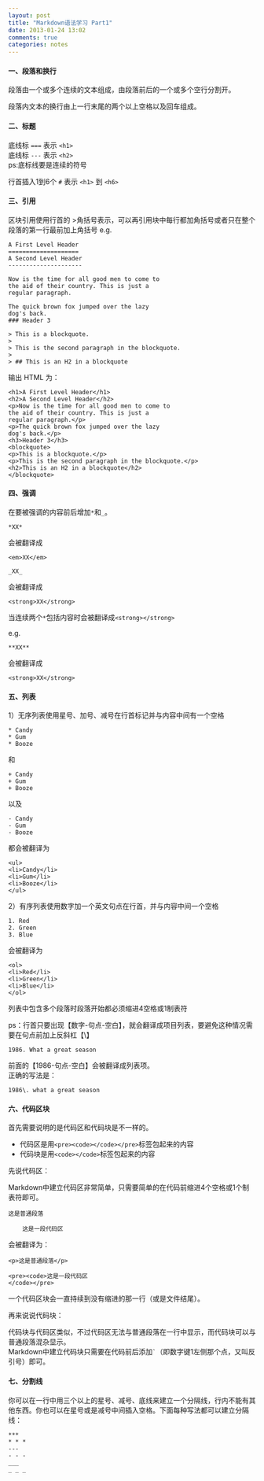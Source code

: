 ```yaml
---
layout: post
title: "Markdown语法学习 Part1"
date: 2013-01-24 13:02
comments: true
categories: notes
---
```

#### 一、段落和换行

段落由一个或多个连续的文本组成，由段落前后的一个或多个空行分割开。

段落内文本的换行由上一行末尾的两个以上空格以及回车组成。

#### 二、标题

底线标 `===` 表示 `<h1>`   
底线标 `---` 表示 `<h2>`  
ps:底标线要是连续的符号

行首插入1到6个  `#` 表示 `<h1>` 到 `<h6>`

#### 三、引用

区块引用使用行首的 >角括号表示，可以再引用块中每行都加角括号或者只在整个段落的第一行最前加上角括号
e.g.

	A First Level Header
	====================
	A Second Level Header
	---------------------

	Now is the time for all good men to come to
	the aid of their country. This is just a
	regular paragraph.

	The quick brown fox jumped over the lazy
	dog's back.
	### Header 3

	> This is a blockquote.
	> 
	> This is the second paragraph in the blockquote.
	>
	> ## This is an H2 in a blockquote


输出 HTML 为：

	<h1>A First Level Header</h1>
	<h2>A Second Level Header</h2>
	<p>Now is the time for all good men to come to
	the aid of their country. This is just a
	regular paragraph.</p>
	<p>The quick brown fox jumped over the lazy
	dog's back.</p>
	<h3>Header 3</h3>
	<blockquote>
	<p>This is a blockquote.</p>
	<p>This is the second paragraph in the blockquote.</p>
	<h2>This is an H2 in a blockquote</h2>
	</blockquote>

#### 四、强调

在要被强调的内容前后增加`*`和`_`。

`*XX*`

会被翻译成

`<em>XX</em>`

`_XX_`

会被翻译成

`<strong>XX</strong>`

当连续两个`*`包括内容时会被翻译成`<strong></strong>`

e.g. 

`**XX**`

会被翻译成

`<strong>XX</strong>`

#### 五、列表

1）无序列表使用星号、加号、减号在行首标记并与内容中间有一个空格

	* Candy
	* Gum
	* Booze

和

	+ Candy
	+ Gum
	+ Booze

以及

	- Candy
	- Gum
	- Booze

都会被翻译为

	<ul>
	<li>Candy</li>
	<li>Gum</li>
	<li>Booze</li>
	</ul>

2）有序列表使用数字加一个英文句点在行首，并与内容中间一个空格

	1. Red
	2. Green
	3. Blue

会被翻译为

	<ol>
	<li>Red</li>
	<li>Green</li>
	<li>Blue</li>
	</ol>

列表中包含多个段落时段落开始都必须缩进4空格或1制表符

ps：行首只要出现【数字\-句点\-空白】，就会翻译成项目列表，要避免这种情况需要在句点前加上反斜杠【\\】

	1986. What a great season

前面的【1986\-句点\-空白】会被翻译成列表项。  
正确的写法是：

	1986\. what a great season

#### 六、代码区块

首先需要说明的是代码区和代码块是不一样的。

+ 代码区是用`<pre><code></code></pre>`标签包起来的内容
+ 代码块是用`<code></code>`标签包起来的内容

先说代码区：

Markdown中建立代码区非常简单，只需要简单的在代码前缩进4个空格或1个制表符即可。

	这是普通段落

		这是一段代码区

会被翻译为：

	<p>这是普通段落</p>

	<pre><code>这是一段代码区
	</code></pre>

一个代码区块会一直持续到没有缩进的那一行（或是文件结尾）。

再来说说代码块：

代码块与代码区类似，不过代码区无法与普通段落在一行中显示，而代码块可以与普通段落混杂显示。	
Markdown中建立代码块只需要在代码前后添加`` ` ``（即数字键1左侧那个点，又叫反引号）即可。

#### 七、分割线

你可以在一行中用三个以上的星号、减号、底线来建立一个分隔线，行内不能有其他东西。你也可以在星号或是减号中间插入空格。下面每种写法都可以建立分隔线：

	***
	* * *
	---
	- - -
	___
	_ _ _


